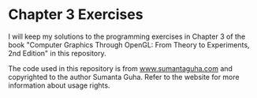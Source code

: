 # Chapter 3 Exercises
I will keep my solutions to the programming exercises in Chapter 3 of the book "Computer Graphics Through OpenGL: From Theory to Experiments, 
2nd Edition" in this repository.

The code used in this repository is from www.sumantaguha.com and copyrighted to the author Sumanta Guha. Refer to the website for more information about usage rights.
